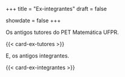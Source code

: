 +++
title = "Ex-integrantes"
draft = false

showdate = false
+++

Os antigos tutores do PET Matemática UFPR.

{{< card-ex-tutores >}}

E, os antigos integrantes.

{{< card-ex-integrantes >}}
